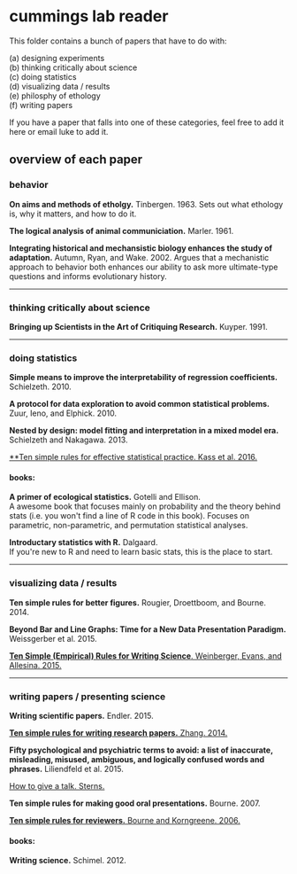 # cummings lab reader

This folder contains a bunch of papers that have to do with:    

(a) designing experiments    
(b) thinking critically about science     
(c) doing statistics    
(d) visualizing data / results      
(e) philosphy of ethology       
(f) writing papers     

If you have a paper that falls into one of these categories, feel free to add it here or email luke to add it.

## overview of each paper

### behavior

**On aims and methods of etholgy.** Tinbergen. 1963.
Sets out what ethology is, why it matters, and how to do it.

**The logical analysis of animal communiciation.** Marler. 1961.

**Integrating historical and mechansistic biology enhances the study of adaptation.** Autumn, Ryan, and Wake. 2002.
Argues that a mechanistic approach to behavior both enhances our ability to ask more ultimate-type questions and informs evolutionary history.

--------------


### thinking critically about science

**Bringing up Scientists in the Art of Critiquing Research.** Kuyper. 1991.

--------------

### doing statistics

**Simple means to improve the interpretability of regression coefficients.** Schielzeth. 2010.

**A protocol for data exploration to avoid common statistical problems.** Zuur, Ieno, and Elphick. 2010.

**Nested by design: model fitting and interpretation in a mixed model era.** Schielzeth and Nakagawa. 2013.

[**Ten simple rules for effective statistical practice. Kass et al. 2016.](http://journals.plos.org/ploscompbiol/article?id=10.1371/journal.pcbi.1004961)

#### books:

**A primer of ecological statistics.** Gotelli and Ellison.     
A awesome book that focuses mainly on probability and the theory behind stats (i.e. you won't find a line of R code in this book). Focuses on parametric, non-parametric, and permutation statistical analyses.

**Introductary statistics with R.** Dalgaard.   
If you're new to R and need to learn basic stats, this is the place to start.


--------------


### visualizing data / results

**Ten simple rules for better figures.** Rougier, Droettboom, and Bourne. 2014.

**Beyond Bar and Line Graphs: Time for a New Data Presentation Paradigm.** Weissgerber et al. 2015.

[**Ten Simple (Empirical) Rules for Writing Science**. Weinberger, Evans, and Allesina. 2015.](http://journals.plos.org/ploscompbiol/article?id=10.1371/journal.pcbi.1004205)


-----------

### writing papers / presenting science

**Writing scientific papers.** Endler. 2015.

[**Ten simple rules for writing research papers.** Zhang. 2014.](http://journals.plos.org/ploscompbiol/article?id=10.1371/journal.pcbi.1003453)

**Fifty psychological and psychiatric terms to avoid: a list of inaccurate, misleading, misused, ambiguous, and logically confused words and phrases.** Liliendfeld et al. 2015.

[How to give a talk. Sterns.](http://www.howtogiveatalk.com/)

**Ten simple rules for making good oral presentations.** Bourne. 2007.

[**Ten simple rules for reviewers.** Bourne and Korngreene. 2006.](http://journals.plos.org/ploscompbiol/article?id=10.1371/journal.pcbi.0020110)

#### books: 

**Writing science.** Schimel. 2012.
